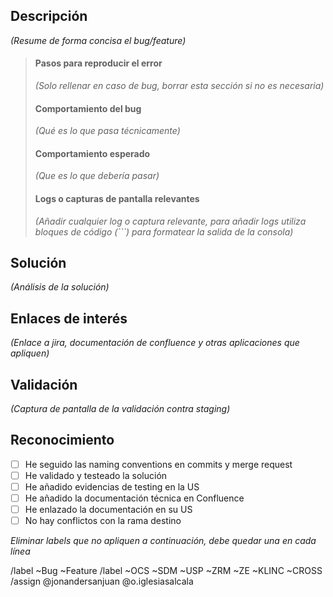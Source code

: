 ## Descripción

_(Resume de forma concisa el bug/feature)_

> ####  Pasos para reproducir el error
>
> _(Solo rellenar en caso de bug, borrar esta sección si no es necesaria)_
>
> #### Comportamiento del bug
>
> _(Qué es lo que pasa técnicamente)_
>
> #### Comportamiento esperado
>
> _(Que es lo que debería pasar)_
>
> #### Logs o capturas de pantalla relevantes
>
> _(Añadir cualquier log o captura relevante, para añadir logs utiliza bloques de código (\`\`\`) para formatear la salida de la consola)_

## Solución

_(Análisis de la solución)_

## Enlaces de interés

_(Enlace a jira, documentación de confluence y otras aplicaciones que apliquen)_

## Validación

_(Captura de pantalla de la validación contra staging)_

## Reconocimiento

* [ ] He seguido las naming conventions en commits y merge request
* [ ] He validado y testeado la solución
* [ ] He añadido evidencias de testing en la US
* [ ] He añadido la documentación técnica en Confluence
* [ ] He enlazado la documentación en su US
* [ ] No hay conflictos con la rama destino

_Eliminar labels que no apliquen a continuación, debe quedar una en cada línea_

/label ~Bug ~Feature
/label ~OCS ~SDM ~USP ~ZRM ~ZE ~KLINC ~CROSS
/assign @jonandersanjuan @o.iglesiasalcala
